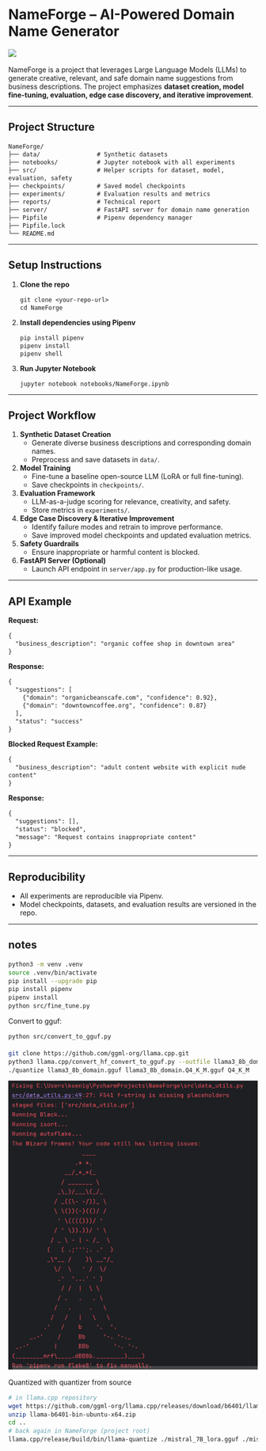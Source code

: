 # NameForge – AI-Powered Domain Name Generator
<a href="https://creativecommons.org/licenses/by-nc-nd/4.0/">
  <img src="https://mirrors.creativecommons.org/presskit/buttons/88x31/png/by-nc-nd.png" width="58"/>
</a>

NameForge is a project that leverages Large Language Models (LLMs) to generate creative, relevant, and safe domain name suggestions from business descriptions. The project emphasizes **dataset creation, model fine-tuning, evaluation, edge case discovery, and iterative improvement**.

- - -

## Project Structure
```
NameForge/
├── data/                # Synthetic datasets
├── notebooks/           # Jupyter notebook with all experiments
├── src/                 # Helper scripts for dataset, model, evaluation, safety
├── checkpoints/         # Saved model checkpoints
├── experiments/         # Evaluation results and metrics
├── reports/             # Technical report
├── server/              # FastAPI server for domain name generation
├── Pipfile              # Pipenv dependency manager
├── Pipfile.lock
└── README.md
```
- - -

## Setup Instructions

1.  **Clone the repo**
    
    ```
    git clone <your-repo-url>
    cd NameForge
    ```
    
2.  **Install dependencies using Pipenv**
    
    ```
    pip install pipenv
    pipenv install
    pipenv shell
    ```
    
3.  **Run Jupyter Notebook**
    
    ```
    jupyter notebook notebooks/NameForge.ipynb
    ```
    

- - -

## Project Workflow

1.  **Synthetic Dataset Creation**
    *   Generate diverse business descriptions and corresponding domain names.
    *   Preprocess and save datasets in `data/`.
2.  **Model Training**
    *   Fine-tune a baseline open-source LLM (LoRA or full fine-tuning).
    *   Save checkpoints in `checkpoints/`.
3.  **Evaluation Framework**
    *   LLM-as-a-judge scoring for relevance, creativity, and safety.
    *   Store metrics in `experiments/`.
4.  **Edge Case Discovery & Iterative Improvement**
    *   Identify failure modes and retrain to improve performance.
    *   Save improved model checkpoints and updated evaluation metrics.
5.  **Safety Guardrails**
    *   Ensure inappropriate or harmful content is blocked.
6.  **FastAPI Server (Optional)**
    *   Launch API endpoint in `server/app.py` for production-like usage.

- - -

## API Example

**Request:**

```
{
  "business_description": "organic coffee shop in downtown area"
}
```

**Response:**

```
{
  "suggestions": [
    {"domain": "organicbeanscafe.com", "confidence": 0.92},
    {"domain": "downtowncoffee.org", "confidence": 0.87}
  ],
  "status": "success"
}
```

**Blocked Request Example:**

```
{
  "business_description": "adult content website with explicit nude content"
}
```

**Response:**

```
{
  "suggestions": [],
  "status": "blocked",
  "message": "Request contains inappropriate content"
}
```

- - -

## Reproducibility

*   All experiments are reproducible via Pipenv.
*   Model checkpoints, datasets, and evaluation results are versioned in the repo.


---

## notes

```bash
python3 -m venv .venv
source .venv/bin/activate
pip install --upgrade pip
pip install pipenv
pipenv install
python src/fine_tune.py
```

Convert to gguf:
```bash
python src/convert_to_gguf.py

git clone https://github.com/ggml-org/llama.cpp.git
python3 llama.cpp/convert_hf_convert_to_gguf.py --outfile llama3_8b_domain.gguf ./llama3_8b_merged
./quantize llama3_8b_domain.gguf llama3_8b_domain.Q4_K_M.gguf Q4_K_M

```
![img.png](img/wizard.png)

Quantized with quantizer from source
```bash
# in llama.cpp repository
wget https://github.com/ggml-org/llama.cpp/releases/download/b6401/llama-b6401-bin-ubuntu-x64.zip
unzip llama-b6401-bin-ubuntu-x64.zip
cd ..
# back again in NameForge (project root)
llama.cpp/release/build/bin/llama-quantize ./mistral_7B_lora.gguf ./mistral_7B_lora-q4_k_m.gguf Q4_K_M
```